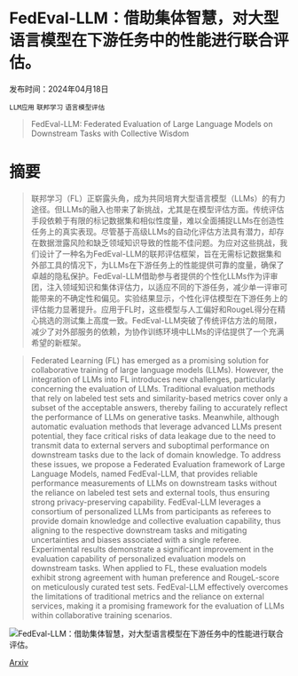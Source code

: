 # FedEval-LLM：借助集体智慧，对大型语言模型在下游任务中的性能进行联合评估。

发布时间：2024年04月18日

`LLM应用` `联邦学习` `语言模型评估`

> FedEval-LLM: Federated Evaluation of Large Language Models on Downstream Tasks with Collective Wisdom

# 摘要

> 联邦学习（FL）正崭露头角，成为共同培育大型语言模型（LLMs）的有力途径。但LLMs的融入也带来了新挑战，尤其是在模型评估方面。传统评估手段依赖于有限的标记数据集和相似性度量，难以全面捕捉LLMs在创造性任务上的真实表现。尽管基于高级LLMs的自动化评估方法具有潜力，却存在数据泄露风险和缺乏领域知识导致的性能不佳问题。为应对这些挑战，我们设计了一种名为FedEval-LLM的联邦评估框架，旨在无需标记数据集和外部工具的情况下，为LLMs在下游任务上的性能提供可靠的度量，确保了卓越的隐私保护。FedEval-LLM借助参与者提供的个性化LLMs作为评审团，注入领域知识和集体评估力，以适应不同的下游任务，减少单一评审可能带来的不确定性和偏见。实验结果显示，个性化评估模型在下游任务上的评估能力显著提升。应用于FL时，这些模型与人工偏好和RougeL得分在精心挑选的测试集上高度一致。FedEval-LLM突破了传统评估方法的局限，减少了对外部服务的依赖，为协作训练环境中LLMs的评估提供了一个充满希望的新框架。

> Federated Learning (FL) has emerged as a promising solution for collaborative training of large language models (LLMs). However, the integration of LLMs into FL introduces new challenges, particularly concerning the evaluation of LLMs. Traditional evaluation methods that rely on labeled test sets and similarity-based metrics cover only a subset of the acceptable answers, thereby failing to accurately reflect the performance of LLMs on generative tasks. Meanwhile, although automatic evaluation methods that leverage advanced LLMs present potential, they face critical risks of data leakage due to the need to transmit data to external servers and suboptimal performance on downstream tasks due to the lack of domain knowledge. To address these issues, we propose a Federated Evaluation framework of Large Language Models, named FedEval-LLM, that provides reliable performance measurements of LLMs on downstream tasks without the reliance on labeled test sets and external tools, thus ensuring strong privacy-preserving capability. FedEval-LLM leverages a consortium of personalized LLMs from participants as referees to provide domain knowledge and collective evaluation capability, thus aligning to the respective downstream tasks and mitigating uncertainties and biases associated with a single referee. Experimental results demonstrate a significant improvement in the evaluation capability of personalized evaluation models on downstream tasks. When applied to FL, these evaluation models exhibit strong agreement with human preference and RougeL-score on meticulously curated test sets. FedEval-LLM effectively overcomes the limitations of traditional metrics and the reliance on external services, making it a promising framework for the evaluation of LLMs within collaborative training scenarios.

![FedEval-LLM：借助集体智慧，对大型语言模型在下游任务中的性能进行联合评估。](../../../paper_images/2404.12273/overview_v5.png)

[Arxiv](https://arxiv.org/abs/2404.12273)